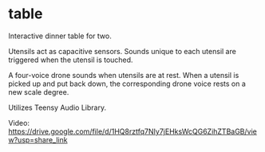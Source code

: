 # table

Interactive dinner table for two. 

Utensils act as capacitive sensors. Sounds unique to each utensil are triggered when the utensil is touched. 

A four-voice drone sounds when utensils are at rest. When a utensil is picked up and put back down, the corresponding drone voice rests on a new scale degree.

Utilizes Teensy Audio Library.

Video: https://drive.google.com/file/d/1HQ8rztfq7NIy7jEHksWcQG6ZihZTBaGB/view?usp=share_link
